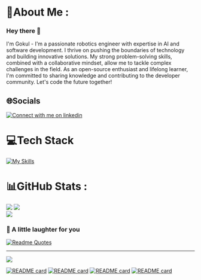 # 💫About Me :
### Hey there 👋
I'm Gokul - I'm a passionate robotics engineer with expertise in AI and software development. I thrive on pushing the boundaries of technology and building innovative solutions. My strong problem-solving skills, combined with a collaborative mindset, allow me to tackle complex challenges in the field. As an open-source enthusiast and lifelong learner, I'm committed to sharing knowledge and contributing to the developer community. Let's code the future together!
## 🌐Socials
<div>
<a href="https://www.linkedin.com/in/g-o-k-u-l">
<img src="https://skillicons.dev/icons?i=linkedin&theme=dark" alt="Connect with me on linkedin" >
</a></div>


# 💻Tech Stack
[![My Skills](https://skillicons.dev/icons?i=c,cs,cpp,java,python,r,ros,matlab,linux,latex,nodejs,mysql,pytorch,tensorflow,arduino,raspberrypi&theme=dark&perline=17)](https://skillicons.dev)

# 📊GitHub Stats :

![](https://github-readme-stats-pbr7o22wn-gokulsrinivas98.vercel.app/api?username=Gokulsrinivas98&theme=city_light&hide_border=false&include_all_commits=true&count_private=falsee&rank_icon=github&line_height=28)
![](https://github-readme-stats-dnka-git-master-gokulsrinivas98.vercel.app/api/top-langs/?username=Gokulsrinivas98&theme=city_light&hide_border=false&include_all_commits=true&count_private=true&layout=compact&langs_count=10&size_weight=0.5&count_weight=0.5&exclude_repo=github-readme-stats&hide=Makefile&card_width=390)</br>
![](https://github-readme-streak-stats.herokuapp.com/?user=Gokulsrinivas98&theme=city_light&hide_border=false&card_width=1004)


### 🙊 A little laughter for you
[![Readme Quotes](https://dev-humor.vercel.app/api?type=horizontal&theme=dark)](https://github.com/piyushsuthar/github-readme-quotes)

---
[![](https://visitcount.itsvg.in/api?id=Gokulsrinivas98&icon=5&color=12)](https://visitcount.itsvg.in)

[![README card](https://github-readme-stats-dnka-g-git-ad3dd3-gokulsrinivas98s-projects.vercel.app/api/pin/?username=Gokulsrinivas98&repo=Vision-Based-Manipulation)](https://github.com/Gokulsrinivas98/Vision-Based-Manipulation/)
[![README card](https://github-readme-stats-dnka-g-git-ad3dd3-gokulsrinivas98s-projects.vercel.app/api/pin/?username=Gokulsrinivas98&repo=CS509-Design-of-Software-Systems)](https://github.com/Gokulsrinivas98/CS509-Design-of-Software-Systems)
[![README card](https://github-readme-stats-dnka-g-git-ad3dd3-gokulsrinivas98s-projects.vercel.app/api/pin/?username=Gokulsrinivas98&repo=CSE539-ML-Project)](https://github.com/Gokulsrinivas98/CSE539-ML-Project)
[![README card](https://github-readme-stats-dnka-g-git-ad3dd3-gokulsrinivas98s-projects.vercel.app/api/pin/?username=Gokulsrinivas98&repo=RBE-Capstone)](https://github.com/Gokulsrinivas98/RBE-Capstone/tree/main)
